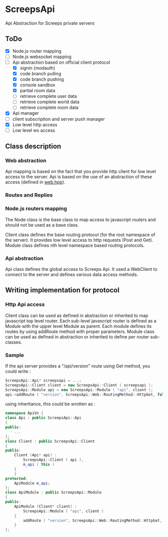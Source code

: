 # ScreepsApi
Api Abstraction for Screeps private servers

## ToDo

- [x] Node.js router mapping
- [ ] Node.js websocket mapping
- [ ] Api abstraction based on official client protocol
  - [x] signin (modauth)
  - [x] code branch pulling
  - [x] code branch pushing
  - [x] console sandbox
  - [x] partial room data
  - [ ] retrieve complete user data
  - [ ] retrieve complete world data
  - [ ] retrieve complete room data
- [x] Api manager
- [ ] client subscription and server push manager
- [x] Low level http access
- [ ] Low level ws access

## Class description

### Web abstraction

Api mapping is based on the fact that you provide http client for low level access to the server.
Api is based on the use of an abstraction of these access (defined in [web.hpp](include/ScreepsApi/web.hpp)).

### Routes and Replies

### Node.js routers mapping

The Node class is the base class to map access to javascript routers and should not be used as a base class.

Client class defines the base routing protocol (for the root namespace of the server).
It provides low level access to http requests (Post and Get).
Module class defines nth level namespace based routing protocols.

### Api abstraction

Api class defines the global access to Screeps Api. It used a WebClient to connect to the server and defines various data access methods.

## Writing implementation for protocol

### Http Api access

Client class can be used as defined in abstraction or inherited to map javascript top level router.
Each sub-level javascript router is defined as a Module with the upper level Module as parent.
Each module defines its routes by using addRoute method with proper parameters.
Module class can be used as defined in abstraction or inherited to define per router sub-classes.

### Sample

If the api server provides a "/api/version" route using Get method, you could write :
```cpp
ScreepsApi::Api* screepsapi = ...;
ScreepsApi::Client client = new ScreepsApi::Client ( screepsapi );
ScreepsApi::Module api = new ScreepsApi::Module ( "api", client );
api->addRoute ( "version", ScreepsApi::Web::RoutingMethod::HttpGet, false, "" );
```

using inheritance, this could be wrotten as :
```cpp
namespace ApiVn {
class Api : public ScreepsApi::Api
{
public:
    ...
};
class Client : public ScreepsApi::Client
{
public:
    Client (Api* api) :
        ScreepsApi::Client ( api ),
        m_api ( this )
    {
    }
protected:
    ApiModule m_api;
};
class ApiModule : public ScreepsApi::Module
{
public:
    ApiModule (Client* client) :
        ScreepsApi::Module ( "api", client )
    {
        addRoute ( "version", ScreepsApi::Web::RoutingMethod::HttpGet, false, "" );
    }
};
```
